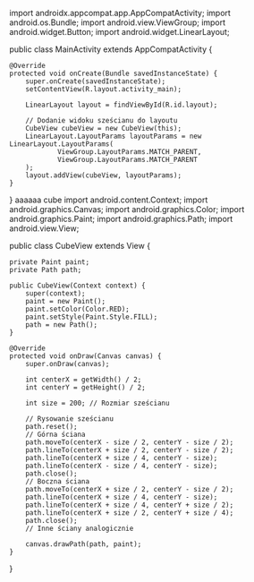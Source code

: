 import androidx.appcompat.app.AppCompatActivity;
import android.os.Bundle;
import android.view.ViewGroup;
import android.widget.Button;
import android.widget.LinearLayout;

public class MainActivity extends AppCompatActivity {

    @Override
    protected void onCreate(Bundle savedInstanceState) {
        super.onCreate(savedInstanceState);
        setContentView(R.layout.activity_main);

        LinearLayout layout = findViewById(R.id.layout);

        // Dodanie widoku sześcianu do layoutu
        CubeView cubeView = new CubeView(this);
        LinearLayout.LayoutParams layoutParams = new LinearLayout.LayoutParams(
                ViewGroup.LayoutParams.MATCH_PARENT,
                ViewGroup.LayoutParams.MATCH_PARENT
        );
        layout.addView(cubeView, layoutParams);
    }
}
aaaaaa cube
import android.content.Context;
import android.graphics.Canvas;
import android.graphics.Color;
import android.graphics.Paint;
import android.graphics.Path;
import android.view.View;

public class CubeView extends View {

    private Paint paint;
    private Path path;

    public CubeView(Context context) {
        super(context);
        paint = new Paint();
        paint.setColor(Color.RED);
        paint.setStyle(Paint.Style.FILL);
        path = new Path();
    }

    @Override
    protected void onDraw(Canvas canvas) {
        super.onDraw(canvas);

        int centerX = getWidth() / 2;
        int centerY = getHeight() / 2;

        int size = 200; // Rozmiar sześcianu

        // Rysowanie sześcianu
        path.reset();
        // Górna ściana
        path.moveTo(centerX - size / 2, centerY - size / 2);
        path.lineTo(centerX + size / 2, centerY - size / 2);
        path.lineTo(centerX + size / 4, centerY - size);
        path.lineTo(centerX - size / 4, centerY - size);
        path.close();
        // Boczna ściana
        path.moveTo(centerX + size / 2, centerY - size / 2);
        path.lineTo(centerX + size / 4, centerY - size);
        path.lineTo(centerX + size / 4, centerY + size / 2);
        path.lineTo(centerX + size / 2, centerY + size / 4);
        path.close();
        // Inne ściany analogicznie

        canvas.drawPath(path, paint);
    }
}
